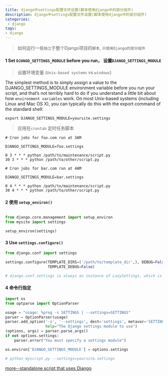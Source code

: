```yaml
---
title: django中settings配置文件设置(脚本使用django中的部分组件)
description: django中settings配置文件设置(脚本使用django中的部分组件)
categories:
 - django
tags:
- django
---
```


> 如何运行一些`独立`于整个Django项目的`脚本`, `只使用Django的部分组件`


#### 1 Set `DJANGO_SETTINGS_MODULE` before you run， 设置`DJANGO_SETTINGS_MODULE`


> 设置环境变量 (`Unix-based systems` vs `windows`)

The simplest method is to simply assign a value to the DJANGO_SETTINGS_MODULE environment variable before you run your script, 
and that’s not terribly hard to do if you understand a little bit about how `environment variables` work. On most Unix-based systems (including Linux and Mac OS X),
you can typically do this with the export command of the standard shell:


    export DJANGO_SETTINGS_MODULE=yoursite.settings


> 应用在`crontab` 定时任务脚本


    # Cron jobs for foo.com run at 3AM
    
    DJANGO_SETTINGS_MODULE=foo.settings
    
    0 3 * * * python /path/to/maintenance/script.py
    30 3 * * * python /path/to/other/script.py
    
    # Cron jobs for bar.com run at 4AM
    
    DJANGO_SETTINGS_MODULE=bar.settings
    
    0 4 * * * python /path/to/maintenance/script.py
    30 4 * * * python /path/to/other/script.py
    



#### 2 使用 `setup_environ()`


```python

from django.core.management import setup_environ
from mysite import settings

setup_environ(settings)
```



#### 3 Use `settings.configure()`

```python
from django.conf import settings

settings.configure(TEMPLATE_DIRS=('/path/to/template_dir',), DEBUG=False,
                   TEMPLATE_DEBUG=False)

# django.conf.settings is always an instance of LazySettings, which is used to ensure that settings aren’t accessed until they’re actually needed
```



#### 4 命令行指定


```python
import os
from optparse import OptionParser

usage = "usage: %prog -s SETTINGS | --settings=SETTINGS"
parser = OptionParser(usage)
parser.add_option('-s', '--settings', dest='settings', metavar='SETTINGS',
                  help="The Django settings module to use")
(options, args) = parser.parse_args()
if not options.settings:
    parser.error("You must specify a settings module")

os.environ['DJANGO_SETTINGS_MODULE'] = options.settings

# python myscript.py --settings=yoursite.settings


```

[more--standalone script that uses Django ](https://www.b-list.org/weblog/2007/sep/22/standalone-django-scripts/)
